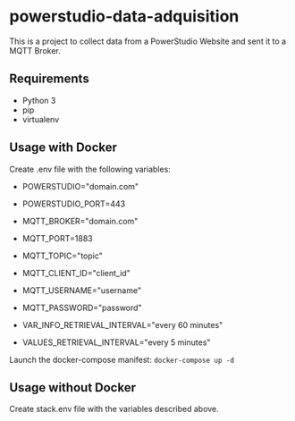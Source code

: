 # powerstudio-data-adquisition

This is a project to collect data from a PowerStudio Website and sent it to a MQTT Broker.

## Requirements

- Python 3
- pip
- virtualenv

## Usage with Docker

Create .env file with the following variables:

- POWERSTUDIO="domain.com"
- POWERSTUDIO_PORT=443

- MQTT_BROKER="domain.com"
- MQTT_PORT=1883
- MQTT_TOPIC="topic"
- MQTT_CLIENT_ID="client_id"
- MQTT_USERNAME="username"
- MQTT_PASSWORD="password"

- VAR_INFO_RETRIEVAL_INTERVAL="every 60 minutes"
- VALUES_RETRIEVAL_INTERVAL="every 5 minutes"

Launch the docker-compose manifest:
`docker-compose up -d`

## Usage without Docker

Create stack.env file with the variables described above.
